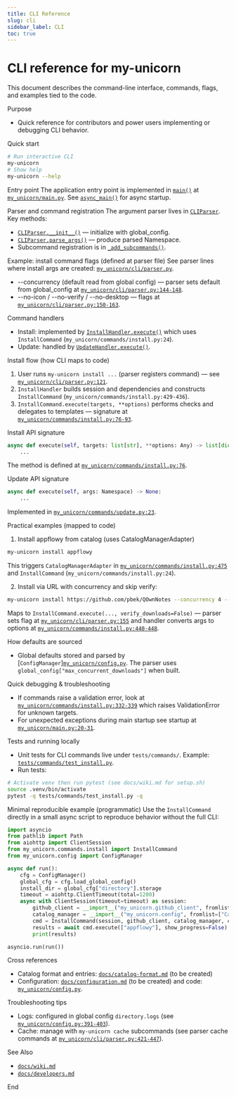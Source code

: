 ```yaml
---
title: CLI Reference
slug: cli
sidebar_label: CLI
toc: true
---
```


# CLI reference for my-unicorn

This document describes the command-line interface, commands, flags, and examples tied to the code.

Purpose

- Quick reference for contributors and power users implementing or debugging CLI behavior.

Quick start

```bash
# Run interactive CLI
my-unicorn
# Show help
my-unicorn --help
```

Entry point
The application entry point is implemented in [`main()`](../my_unicorn/main.py:20) at [`my_unicorn/main.py`](../my_unicorn/main.py:14). See [`async_main()`](../my_unicorn/main.py:14) for async startup.

Parser and command registration
The argument parser lives in [`CLIParser`](../my_unicorn/cli/parser.py:12). Key methods:

- [`CLIParser.__init__()`](../my_unicorn/cli/parser.py:15) — initialize with global_config.
- [`CLIParser.parse_args()`](../my_unicorn/cli/parser.py:24) — produce parsed Namespace.
- Subcommand registration is in [`_add_subcommands()`](../my_unicorn/cli/parser.py:93).

Example: install command flags (defined at parser file)
See parser lines where install args are created: [`my_unicorn/cli/parser.py`](../my_unicorn/cli/parser.py:121).

- --concurrency (default read from global config) — parser sets default from global_config at [`my_unicorn/cli/parser.py:144-148`](../my_unicorn/cli/parser.py:144).
- --no-icon / --no-verify / --no-desktop — flags at [`my_unicorn/cli/parser.py:150-163`](../my_unicorn/cli/parser.py:150).

Command handlers

- Install: implemented by [`InstallHandler.execute()`](../my_unicorn/commands/install.py:395) which uses `InstallCommand` (`my_unicorn/commands/install.py:24`).
- Update: handled by [`UpdateHandler.execute()`](../my_unicorn/commands/update.py:23).

Install flow (how CLI maps to code)

1. User runs `my-unicorn install ...` (parser registers command) — see [`my_unicorn/cli/parser.py:121`](../my_unicorn/cli/parser.py:121).
2. `InstallHandler` builds session and dependencies and constructs `InstallCommand` (`my_unicorn/commands/install.py:429-436`).
3. `InstallCommand.execute(targets, **options)` performs checks and delegates to templates — signature at [`my_unicorn/commands/install.py:76-93`](../my_unicorn/commands/install.py:76).

Install API signature

```python
async def execute(self, targets: list[str], **options: Any) -> list[dict[str, Any]]:
    ...
```

The method is defined at [`my_unicorn/commands/install.py:76`](../my_unicorn/commands/install.py:76).

Update API signature

```python
async def execute(self, args: Namespace) -> None:
    ...
```

Implemented in [`my_unicorn/commands/update.py:23`](../my_unicorn/commands/update.py:23).

Practical examples (mapped to code)

1) Install appflowy from catalog (uses CatalogManagerAdapter)

```bash
my-unicorn install appflowy
```

This triggers `CatalogManagerAdapter` in [`my_unicorn/commands/install.py:475`](../my_unicorn/commands/install.py:475) and `InstallCommand` (`my_unicorn/commands/install.py:24`).

2) Install via URL with concurrency and skip verify:

```bash
my-unicorn install https://github.com/pbek/QOwnNotes --concurrency 4 --no-verify
```

Maps to `InstallCommand.execute(..., verify_downloads=False)` — parser sets flag at [`my_unicorn/cli/parser.py:155`](../my_unicorn/cli/parser.py:155) and handler converts args to options at [`my_unicorn/commands/install.py:440-448`](../my_unicorn/commands/install.py:440).

How defaults are sourced

- Global defaults stored and parsed by [`ConfigManager`][`my_unicorn/config.py`](../my_unicorn/config.py:869). The parser uses `global_config["max_concurrent_downloads"]` when built.

Quick debugging & troubleshooting

- If commands raise a validation error, look at [`my_unicorn/commands/install.py:332-339`](../my_unicorn/commands/install.py:332) which raises ValidationError for unknown targets.
- For unexpected exceptions during main startup see startup at [`my_unicorn/main.py:20-31`](../my_unicorn/main.py:20).

Tests and running locally

- Unit tests for CLI commands live under `tests/commands/`. Example: [`tests/commands/test_install.py`](../tests/commands/test_install.py:1).
- Run tests:

```bash
# Activate venv then run pytest (see docs/wiki.md for setup.sh)
source .venv/bin/activate
pytest -q tests/commands/test_install.py -q
```

Minimal reproducible example (programmatic)
Use the `InstallCommand` directly in a small async script to reproduce behavior without the full CLI:

```python
import asyncio
from pathlib import Path
from aiohttp import ClientSession
from my_unicorn.commands.install import InstallCommand
from my_unicorn.config import ConfigManager

async def run():
    cfg = ConfigManager()
    global_cfg = cfg.load_global_config()
    install_dir = global_cfg["directory"].storage
    timeout = aiohttp.ClientTimeout(total=1200)
    async with ClientSession(timeout=timeout) as session:
        github_client = __import__("my_unicorn.github_client", fromlist=["GitHubClient"]).GitHubClient(session)
        catalog_manager = __import__("my_unicorn.config", fromlist=["CatalogManager"]).CatalogManager(cfg.directory_manager)
        cmd = InstallCommand(session, github_client, catalog_manager, cfg.directory_manager.catalog_dir)  # note: pass install_dir Path in real usage
        results = await cmd.execute(["appflowy"], show_progress=False)
        print(results)

asyncio.run(run())
```

Cross references

- Catalog format and entries: [`docs/catalog-format.md`](../docs/catalog-format.md:1) (to be created)
- Configuration: [`docs/configuration.md`](../docs/configuration.md:1) (to be created) and code: [`my_unicorn/config.py`](../my_unicorn/config.py:357).

Troubleshooting tips

- Logs: configured in global config `directory.logs` (see [`my_unicorn/config.py:391-403`](../my_unicorn/config.py:391)).
- Cache: manage with `my-unicorn cache` subcommands (see parser cache commands at [`my_unicorn/cli/parser.py:421-447`](../my_unicorn/cli/parser.py:421)).

See Also

- [`docs/wiki.md`](../docs/wiki.md:1)
- [`docs/developers.md`](../docs/developers.md:1)

End
